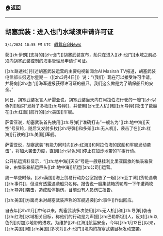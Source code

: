 ###  [:house:返回](README.md)
---


## 胡塞武装：进入也门水域须申请许可证
`3/4/2024 10:55 PM UTC ` [轉載自GNews](https://gnews.org/articles/2364908)

获[[zh:伊朗]]支持的[[zh:也门]]胡塞武装宣布，船只在进入[[zh:也门]]水域之前必须向胡塞武装控制的海事管理局申请许可证。

[[zh:路透社]]引述胡塞武装运营的主要电视新闻台Al Masirah TV报道，胡塞武装电信部长努迈尔星期一（[[zh:3月4日]]）说：“（我们）现在可以接受许可申请，并将向[[zh:也门]]海军通报获得许可证的船只。我们这么做是为了确保船只的安全。”

同日，胡塞武装发言人萨雷亚说，胡塞武装当天向在阿拉伯海行驶的一艘“[[zh:以色列]]船只”发射了多枚[[zh:导弹]]，并使用[[zh:无人机]]和[[zh:导弹]]攻击了数艘在[[zh:红海]]航行的[[zh:美国]]军舰。

萨雷亚说，胡塞武装首先使用[[zh:导弹]]“准确打击”一艘名为“[[zh:地中海]]天空”号货轮，随后又发射多枚[[zh:导弹]]和多架[[zh:无人机]]，袭击了在[[zh:红海]]行驶的[[zh:美国]]军舰。

萨雷亚说，胡塞武装“有能力同时向[[zh:红海]]和阿拉伯海的民船和军舰发动袭击”，将加大袭击力度，直到[[zh:以色列]]停止在加沙地带的军事行动。

公开航运资料显示，“[[zh:地中海]]天空”号是一艘悬挂利比里亚国旗的集装箱货轮，由集装箱航运巨头[[zh:地中海]]航运[[zh:公司]]运营。

周一早些时候，[[zh:英国]]海上贸易行动办公室报告了一起[[zh:亚丁湾]]货轮遇袭[[zh:事件]]，但没有透露遇袭船只名称。报告说一艘集装箱货轮周一下午遭两枚[[zh:导弹]]袭击，造成船体损伤，目前没有人员伤亡报告。

[[zh:美国]]方面尚未对胡塞武装声称的军舰遇袭[[zh:事件]]作出回应。

自去年[[zh:11月]]中旬以来，胡塞武装多次使用[[zh:无人机]]和[[zh:导弹]]袭击[[zh:红海]]水域相关目标，称他们的行动是为声援[[zh:巴勒斯坦]]人，反对[[zh:以色列]]对加沙地带的进攻。为维护[[zh:红海]]航运安全，今年[[zh:1月12日]]以来，[[zh:美国]]和[[zh:英国]]多次对[[zh:也门]]境内的胡塞武装目标发动空袭。
